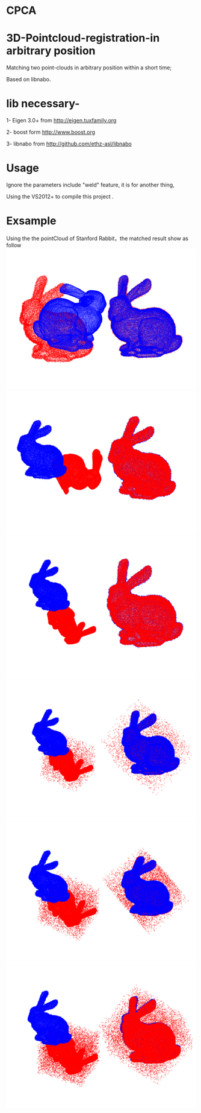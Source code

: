 # CPCA

# 3D-Pointcloud-registration-in arbitrary position
Matching two point-clouds in arbitrary position within a short time;

Based on libnabo.

# lib necessary-

1- Eigen 3.0+ from http://eigen.tuxfamily.org

2- boost form http://www.boost.org

3- libnabo from http://github.com/ethz-asl/libnabo

# Usage

Ignore the parameters include "weld" feature, it is for another thing,

Using the VS2012+ to compile this project .

# Exsample
Using the the pointCloud of Stanford Rabbit，the matched result show as follow 
![Image text](img/CPCA_test_1.png)
![Image text](img/CPCA_test_2.png)
![Image text](img/CPCA_test_3.png)
![Image text](img/CPCA_test_noise_0.1.png)
![Image text](img/CPCA_test_noise_0.2.png)
![Image text](img/CPCA_test_noise_0.3.png)
